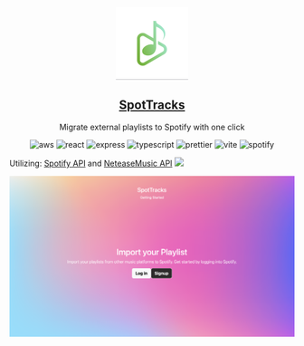 <p align="center">
  <img src="client/public/favicon.png" height="128">
  <h2 align="center"><a href="">SpotTracks</a></h2>
  <p align="center">Migrate external playlists to Spotify with one click<p>
  <p align="center">
    	<img src="https://img.shields.io/badge/Amazon_AWS-FF9900?style=for-the-badge&logo=amazonaws&logoColor=white" alt="aws" />
    	<img src="https://img.shields.io/badge/React-20232A?style=for-the-badge&logo=react&logoColor=61DAFB" alt="react"/>
    	<img src="https://img.shields.io/badge/Express%20js-000000?style=for-the-badge&logo=express&logoColor=white" alt="express" />
        <img src="https://img.shields.io/badge/TypeScript-007ACC?style=for-the-badge&logo=typescript&logoColor=whitee" alt="typescript" />
        <img src="https://img.shields.io/badge/prettier-1A2C34?style=for-the-badge&logo=prettier&logoColor=F7BA3E" alt="prettier" />
    	<img src="https://img.shields.io/badge/Vite-592693?style=for-the-badge&logo=vite&logoColor=FFD62E" alt="vite" />
        <img src="https://img.shields.io/badge/Spotify-1ED760?&style=for-the-badge&logo=spotify&logoColor=white" alt="spotify" />

  </p>
</p>

Utilizing: [Spotify API](https://developer.spotify.com/documentation/web-api/) and [NeteaseMusic API](https://binaryify.github.io/NeteaseCloudMusicApi/#/)
![](https://i.imgur.com/waxVImv.png)

![home](github/home.png)
